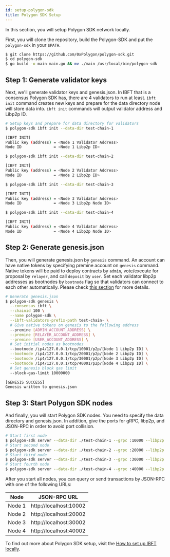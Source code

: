 ```yaml
---
id: setup-polygon-sdk
title: Polygon SDK Setup
---
```


In this section, you will setup Polygon SDK network locally.

First, you will clone the repository, build the Polygon-SDK and put the `polygon-sdk` in your `$PATH`.

```bash
$ git clone https://github.com/0xPolygon/polygon-sdk.git
$ cd polygon-sdk
$ go build -o main main.go && mv ./main /usr/local/bin/polygon-sdk
```

## Step 1: Generate validator keys

Next, we'll generate validator keys and genesis.json. In IBFT that is a consensus Polygon SDK has, there are 4 validators to run at least. `ibft init` command creates new keys and prepare for the data directory node will store data into. `ibft init` commands will output validator address and Libp2p ID.

```bash
# Setup keys and prepare for data directory for validators
$ polygon-sdk ibft init --data-dir test-chain-1

[IBFT INIT]
Public key (address) = <Node 1 Validator Address>
Node ID              = <Node 1 Libp2p ID>

$ polygon-sdk ibft init --data-dir test-chain-2

[IBFT INIT]
Public key (address) = <Node 2 Validator Address>
Node ID              = <Node 2 Libp2p ID>

$ polygon-sdk ibft init --data-dir test-chain-3

[IBFT INIT]
Public key (address) = <Node 3 Validator Address>
Node ID              = <Node 3 Libp2p Node ID>

$ polygon-sdk ibft init --data-dir test-chain-4

[IBFT INIT]
Public key (address) = <Node 4 Validator Address>
Node ID              = <Node 4 Libp2p Node ID>
```

## Step 2: Generate genesis.json

Then, you will generate genesis.json by `genesis` command. An account can have native tokens by specifying premine account on `genesis` command. Native tokens will be paid to deploy contracts by `admin`, vote/execute for proposal by `relayer`, and call `deposit` by `user`. Set each validator libp2p addresses as bootnodes by `bootnode` flag so that validators can connect to each other automatically. Please check [this section](https://sdk-docs.polygon.technology/docs/how-tos/howto-setup-ibft/howto-set-ibft-locally#step-2-prepare-the-multiaddr-connection-string-for-the-bootnode) for more details.

```bash
# Generate genesis.json
$ polygon-sdk genesis \
  --consensus ibft \
  --chainid 100 \
  --name polygon-sdk \
  --ibft-validators-prefix-path test-chain- \
  # Give native tokens on genesis to the following address
  --premine [ADMIN_ACCOUNT_ADDRESS] \
  --premine [RELAYER_ACCOUNT_ADDRESS] \
  --premine [USER_ACCOUNT_ADDRESS] \
  # Set initial nodes as bootnodes
  --bootnode /ip4/127.0.0.1/tcp/10001/p2p/[Node 1 Libp2p ID] \
  --bootnode /ip4/127.0.0.1/tcp/20001/p2p/[Node 2 Libp2p ID] \
  --bootnode /ip4/127.0.0.1/tcp/30001/p2p/[Node 3 Libp2p ID] \
  --bootnode /ip4/127.0.0.1/tcp/40001/p2p/[Node 4 Libp2p ID] \
  # Set genesis block gas limit
  --block-gas-limit 10000000

[GENESIS SUCCESS]
Genesis written to genesis.json
```

## Step 3: Start Polygon SDK nodes

And finally, you will start Polygon SDK nodes. You need to specify the data directory and genesis.json. In addition, give the ports for gRPC, libp2p, and JSON-RPC in order to avoid port collision.

```bash
# Start first node
$ polygon-sdk server --data-dir ./test-chain-1 --grpc :10000 --libp2p :10001 --jsonrpc :10002 --seal --chain ./genesis.json
# Start second node
$ polygon-sdk server --data-dir ./test-chain-2 --grpc :20000 --libp2p :20001 --jsonrpc :20002 --seal --chain ./genesis.json
# Start third node
$ polygon-sdk server --data-dir ./test-chain-3 --grpc :30000 --libp2p :30001 --jsonrpc :30002 --seal --chain ./genesis.json
# Start fourth node
$ polygon-sdk server --data-dir ./test-chain-4 --grpc :40000 --libp2p :40001 --jsonrpc :40002 --seal --chain ./genesis.json
```

After you start all nodes, you can query or send transactions by JSON-RPC with one of the following URLs:

| **Node** | **JSON-RPC URL**       |
|----------|------------------------|
| Node 1   | http://localhost:10002 |
| Node 2   | http://localhost:20002 |
| Node 3   | http://localhost:30002 |
| Node 4   | http://localhost:40002 |

To find out more about Polygon SDK setup, visit the [How to set up IBFT locally](https://sdk-docs.polygon.technology/docs/how-tos/howto-setup-ibft/howto-set-ibft-locally).
